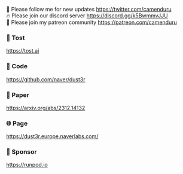 🐣 Please follow me for new updates https://twitter.com/camenduru <br />
🔥 Please join our discord server https://discord.gg/k5BwmmvJJU <br />
🥳 Please join my patreon community https://patreon.com/camenduru <br />

###  🥪 Tost
https://tost.ai

### 🧬 Code
https://github.com/naver/dust3r

### 📄 Paper
https://arxiv.org/abs/2312.14132

### 🌐 Page
https://dust3r.europe.naverlabs.com/

### 🏢 Sponsor
https://runpod.io